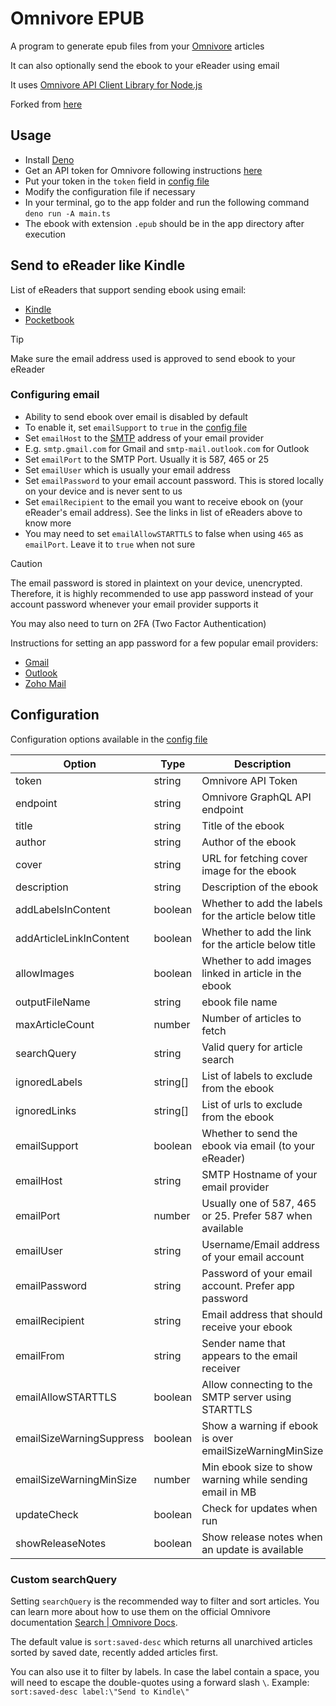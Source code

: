 # Omnivore EPUB

A program to generate epub files from your [Omnivore](https://omnivore.app) articles

It can also optionally send the ebook to your eReader using email

It uses [Omnivore API Client Library for Node.js](https://github.com/omnivore-app/omnivore-api)

Forked from [here](https://gist.github.com/kebot/90de9c41742cacf371368d85870c4a75)

## Usage

- Install [Deno](https://deno.com/manual/getting_started/installation)
- Get an API token for Omnivore following instructions
  [here](https://docs.omnivore.app/integrations/api.html#getting-an-api-token)
- Put your token in the `token` field in [config file](config.json)
- Modify the configuration file if necessary
- In your terminal, go to the app folder and run the following command `deno run -A main.ts`
- The ebook with extension `.epub` should be in the app directory after execution

## Send to eReader like Kindle

List of eReaders that support sending ebook using email:

- [Kindle](https://www.amazon.com/sendtokindle/email)
- [Pocketbook](https://www.youtube.com/watch?v=lFfWwzi8WEM)

> [!TIP]
>
> Make sure the email address used is approved to send ebook to your eReader

### Configuring email

- Ability to send ebook over email is disabled by default
- To enable it, set `emailSupport` to `true` in the [config file](config.json)
- Set `emailHost` to the [SMTP](https://www.cloudflare.com/en-in/learning/email-security/what-is-smtp/) address of your
  email provider
- E.g. `smtp.gmail.com` for Gmail and `smtp-mail.outlook.com` for Outlook
- Set `emailPort` to the SMTP Port. Usually it is 587, 465 or 25
- Set `emailUser` which is usually your email address
- Set `emailPassword` to your email account password. This is stored locally on your device and is never sent to us
- Set `emailRecipient` to the email you want to receive ebook on (your eReader's email address). See the links in list
  of eReaders above to know more
- You may need to set `emailAllowSTARTTLS` to false when using `465` as `emailPort`. Leave it to `true` when not sure

> [!CAUTION]
>
> The email password is stored in plaintext on your device, unencrypted. Therefore, it is highly recommended to use app
> password instead of your account password whenever your email provider supports it
>
> You may also need to turn on 2FA (Two Factor Authentication)
>
> Instructions for setting an app password for a few popular email providers:
>
> - [Gmail](https://support.google.com/accounts/answer/185833)
> - [Outlook](https://support.microsoft.com/en-us/account-billing/5896ed9b-4263-e681-128a-a6f2979a7944)
> - [Zoho Mail](https://help.zoho.com/portal/en/kb/bigin/channels/email/articles/generate-an-app-specific-password)

## Configuration

Configuration options available in the [config file](config.json)

| Option                   | Type     | Description                                              |
| ------------------------ | -------- | -------------------------------------------------------- |
| token                    | string   | Omnivore API Token                                       |
| endpoint                 | string   | Omnivore GraphQL API endpoint                            |
| title                    | string   | Title of the ebook                                       |
| author                   | string   | Author of the ebook                                      |
| cover                    | string   | URL for fetching cover image for the ebook               |
| description              | string   | Description of the ebook                                 |
| addLabelsInContent       | boolean  | Whether to add the labels for the article below title    |
| addArticleLinkInContent  | boolean  | Whether to add the link for the article below title      |
| allowImages              | boolean  | Whether to add images linked in article in the ebook     |
| outputFileName           | string   | ebook file name                                          |
| maxArticleCount          | number   | Number of articles to fetch                              |
| searchQuery              | string   | Valid query for article search                           |
| ignoredLabels            | string[] | List of labels to exclude from the ebook                 |
| ignoredLinks             | string[] | List of urls to exclude from the ebook                   |
| emailSupport             | boolean  | Whether to send the ebook via email (to your eReader)    |
| emailHost                | string   | SMTP Hostname of your email provider                     |
| emailPort                | number   | Usually one of 587, 465 or 25. Prefer 587 when available |
| emailUser                | string   | Username/Email address of your email account             |
| emailPassword            | string   | Password of your email account. Prefer app password      |
| emailRecipient           | string   | Email address that should receive your ebook             |
| emailFrom                | string   | Sender name that appears to the email receiver           |
| emailAllowSTARTTLS       | boolean  | Allow connecting to the SMTP server using STARTTLS       |
| emailSizeWarningSuppress | boolean  | Show a warning if ebook is over emailSizeWarningMinSize  |
| emailSizeWarningMinSize  | number   | Min ebook size to show warning while sending email in MB |
| updateCheck              | boolean  | Check for updates when run                               |
| showReleaseNotes         | boolean  | Show release notes when an update is available           |

### Custom searchQuery

Setting `searchQuery` is the recommended way to filter and sort articles. You can learn more about how to use them on
the official Omnivore documentation [Search | Omnivore Docs](https://docs.omnivore.app/using/search.html).

The default value is `sort:saved-desc` which returns all unarchived articles sorted by saved date, recently added
articles first.

You can also use it to filter by labels. In case the label contain a space, you will need to escape the double-quotes
using a forward slash `\`. Example: `sort:saved-desc label:\"Send to Kindle\"`
